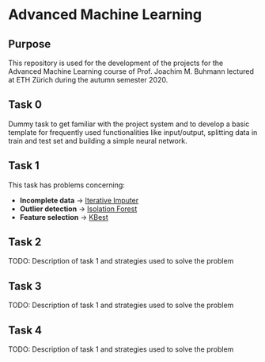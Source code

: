 # Advanced Machine Learning

## Purpose
This repository is used for the development of the projects for the Advanced Machine Learning course of  Prof. Joachim M. Buhmann lectured at ETH Zürich during the autumn semester 2020.

## Task 0
Dummy task to get familiar with the project system and to develop a basic template for frequently used functionalities like input/output, splitting data in train and test set and building a simple neural network.

## Task 1
This task has problems concerning:
- **Incomplete data** &rightarrow; [Iterative Imputer](https://scikit-learn.org/stable/modules/generated/sklearn.impute.IterativeImputer.html)
- **Outlier detection** &rightarrow; [Isolation Forest](https://scikit-learn.org/stable/modules/generated/sklearn.ensemble.IsolationForest.html)
- **Feature selection** &rightarrow; [KBest](https://scikit-learn.org/stable/modules/generated/sklearn.feature_selection.SelectKBest.html)

## Task 2
TODO: Description of task 1 and strategies used to solve the problem

## Task 3
TODO: Description of task 1 and strategies used to solve the problem

## Task 4
TODO: Description of task 1 and strategies used to solve the problem
